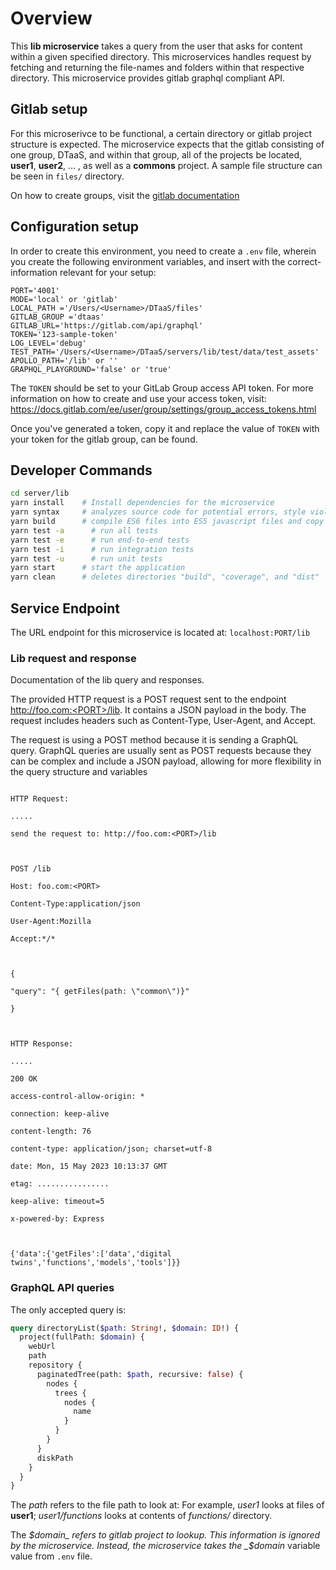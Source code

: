 # Overview

This **lib microservice** takes a query from the user that asks for content within a given specified directory. This microservices handles request by fetching and returning the file-names and folders within that respective directory. This microservice provides gitlab graphql compliant API.

## Gitlab setup

For this microserivce to be functional, a certain directory or gitlab project structure is expected. The microservice expects that the gitlab consisting of one group, DTaaS, and within that group, all of the projects be located, **user1**, **user2**, ... , as well as a **commons** project. A sample file structure can be seen in `files/` directory.

On how to create groups, visit the [gitlab documentation](https://docs.gitlab.com/ee/user/group/)

## Configuration setup

In order to create this environment, you need to create a `.env` file, wherein you create the following environment variables,
and insert with the correct-information relevant for your setup:

```
PORT='4001'
MODE='local' or 'gitlab'
LOCAL_PATH ='/Users/<Username>/DTaaS/files'
GITLAB_GROUP ='dtaas'
GITLAB_URL='https://gitlab.com/api/graphql'
TOKEN='123-sample-token'
LOG_LEVEL='debug'
TEST_PATH='/Users/<Username>/DTaaS/servers/lib/test/data/test_assets'
APOLLO_PATH='/lib' or ''
GRAPHQL_PLAYGROUND='false' or 'true'

```

The `TOKEN` should be set to your GitLab Group access API token. For more information on how to create and use your access token, visit:
https://docs.gitlab.com/ee/user/group/settings/group_access_tokens.html

Once you've generated a token, copy it and replace the value of `TOKEN` with your token for the gitlab group, can be found.

## Developer Commands

```bash
cd server/lib
yarn install    # Install dependencies for the microservice
yarn syntax     # analyzes source code for potential errors, style violations, and other issues,
yarn build      # compile ES6 files into ES5 javascript files and copy all JS files into build/ directory
yarn test -a      # run all tests
yarn test -e      # run end-to-end tests
yarn test -i      # run integration tests
yarn test -u      # run unit tests
yarn start      # start the application
yarn clean      # deletes directories "build", "coverage", and "dist"
```

## Service Endpoint

The URL endpoint for this microservice is located at: `localhost:PORT/lib`

### Lib request and response

Documentation of the lib query and responses.

The provided HTTP request is a POST request sent to the endpoint http://foo.com:<PORT>/lib. It contains a JSON payload in the body. The request includes headers such as Content-Type, User-Agent, and Accept.

The request is using a POST method because it is sending a GraphQL query. GraphQL queries are usually sent as POST requests because they can be complex and include a JSON payload, allowing for more flexibility in the query structure and variables

```

HTTP Request:

.....

send the request to: http://foo.com:<PORT>/lib

 

POST /lib

Host: foo.com:<PORT>

Content-Type:application/json

User-Agent:Mozilla

Accept:*/*

 

{

"query": "{ getFiles(path: \"common\")}"

}

 

HTTP Response:

.....

200 OK

access-control-allow-origin: *

connection: keep-alive

content-length: 76

content-type: application/json; charset=utf-8

date: Mon, 15 May 2023 10:13:37 GMT

etag: ................

keep-alive: timeout=5

x-powered-by: Express

 

{'data':{'getFiles':['data','digital twins','functions','models','tools']}}

```

### GraphQL API queries

The only accepted query is:

```graphql
query directoryList($path: String!, $domain: ID!) {
  project(fullPath: $domain) {
    webUrl
    path
    repository {
      paginatedTree(path: $path, recursive: false) {
        nodes {
          trees {
            nodes {
              name
            }
          }
        }
      }
      diskPath
    }
  }
}
```

The _path_ refers to the file path to look at: For example, _user1_ looks at files of **user1**; _user1/functions_ looks at contents of _functions/_ directory.

The _$domain_ refers to gitlab project to lookup. This information is ignored by the microservice. Instead, the microservice takes the _$domain_ variable value from `.env` file.
